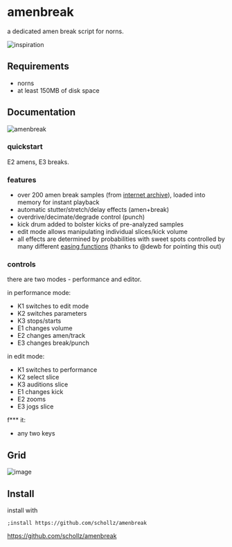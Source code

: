 # amenbreak

a dedicated amen break script for norns.

![inspiration](https://user-images.githubusercontent.com/6550035/208136642-1081aa03-8e32-487a-b282-fd7130da05fc.png)


## Requirements

- norns
- at least 150MB of disk space

## Documentation


![amenbreak](https://user-images.githubusercontent.com/6550035/208138151-5d2cc8a9-bc64-4e12-b92e-87a12f1e9c35.png)

### quickstart

E2 amens, E3 breaks.


### features

- over 200 amen break samples (from [internet archive](https://archive.org/details/amen-breaks-compilation)), loaded into memory for instant playback
- automatic stutter/stretch/delay effects (amen+break)
- overdrive/decimate/degrade control (punch)
- kick drum added to bolster kicks of pre-analyzed samples
- edit mode allows manipulating individual slices/kick volume
- all effects are determined by probabilities with sweet spots controlled by many different [easing functions](https://www.desmos.com/calculator/3mmmijzncm) (thanks to @dewb for pointing this out)

### controls

there are two modes - performance and editor. 

in performance mode:

- K1 switches to edit mode
- K2 switches parameters
- K3 stops/starts
- E1 changes volume
- E2 changes amen/track
- E3 changes break/punch

in edit mode:

- K1 switches to performance
- K2 select slice
- K3 auditions slice
- E1 changes kick
- E2 zooms
- E3 jogs slice

f*** it: 

- any two keys

## Grid

![image](https://user-images.githubusercontent.com/6550035/212520442-25b36eb9-f93e-42eb-9423-d02524ac45aa.png)

## Install

install with

```
;install https://github.com/schollz/amenbreak
```

https://github.com/schollz/amenbreak

